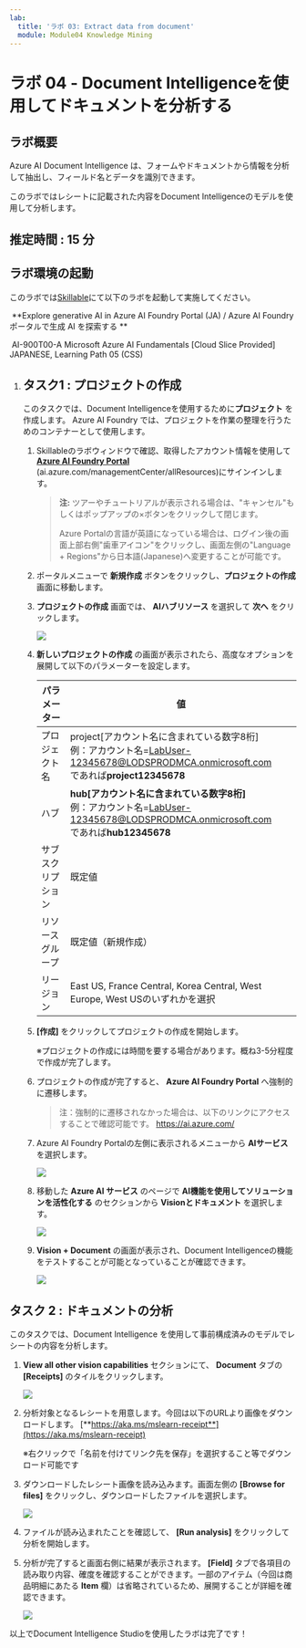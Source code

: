 ```yaml
---
lab:
  title: 'ラボ 03: Extract data from document'
  module: Module04 Knowledge Mining
---
```


# ラボ 04 - Document Intelligenceを使用してドキュメントを分析する

## ラボ概要

Azure AI Document Intelligence は、フォームやドキュメントから情報を分析して抽出し、フィールド名とデータを識別できます。

このラボではレシートに記載された内容をDocument Intelligenceのモデルを使用して分析します。

## 推定時間 : 15 分

## ラボ環境の起動

このラボでは[Skillable](https://alh.learnondemand.net/)にて以下のラボを起動して実施してください。

​	**Explore generative AI in Azure AI Foundry Portal (JA) / Azure AI Foundry ポータルで生成 AI を探索する **

​	AI-900T00-A Microsoft Azure AI Fundamentals [Cloud Slice Provided] JAPANESE, Learning Path 05 (CSS)

1. ## タスク1 : プロジェクトの作成

   このタスクでは、Document Intelligenceを使用するために**プロジェクト** を作成します。 Azure AI Foundry では、プロジェクトを作業の整理を行うためのコンテナーとして使用します。

   1. Skillableのラボウィンドウで確認、取得したアカウント情報を使用して [**Azure AI Foundry Portal**](https://ai.azure.com/managementCenter/allResources) (ai.azure.com/managementCenter/allResources)にサインインします。

      >**注:** ツアーやチュートリアルが表示される場合は、"キャンセル"もしくはポップアップの×ボタンをクリックして閉じます。
      >
      >Azure Portalの言語が英語になっている場合は、ログイン後の画面上部右側"歯車アイコン"をクリックし、画面左側の"Language + Regions"から日本語(Japanese)へ変更することが可能です。

   1. ポータルメニューで **新規作成** ボタンをクリックし、**プロジェクトの作成** 画面に移動します。

   1. **プロジェクトの作成** 画面では、 **AIハブリソース** を選択して **次へ** をクリックします。

      ![](./media/lab1/01.png)

   1. **新しいプロジェクトの作成** の画面が表示されたら、高度なオプションを展開して以下のパラメーターを設定します。
   
      | パラメーター       | 値                                                           |
      | ------------------ | ------------------------------------------------------------ |
      | プロジェクト名     | project[アカウント名に含まれている数字8桁]<br />例：アカウント名=LabUser-12345678@LODSPRODMCA.onmicrosoft.com<br />であれば**project12345678** |
      | ハブ               | **hub[アカウント名に含まれている数字8桁]**<br />例：アカウント名=LabUser-12345678@LODSPRODMCA.onmicrosoft.com<br />であれば**hub12345678** |
      | サブスクリプション | 既定値                                                       |
      | リソースグループ   | 既定値（新規作成）                                           |
      | リージョン         | East US, France Central, Korea Central, West Europe, West USのいずれかを選択 |

   1. **[作成]** をクリックしてプロジェクトの作成を開始します。

      ※プロジェクトの作成には時間を要する場合があります。概ね3-5分程度で作成が完了します。

   1. プロジェクトの作成が完了すると、 **Azure AI Foundry Portal** へ強制的に遷移します。

      >注：強制的に遷移されなかった場合は、以下のリンクにアクセスすることで確認可能です。
      >https://ai.azure.com/
   
   1. Azure AI Foundry Portalの左側に表示されるメニューから **AIサービス** を選択します。 
   
      ![](./media/lab1/02.png)
   
   1. 移動した **Azure AI サービス** のページで **AI機能を使用してソリューションを活性化する** のセクションから **Visionとドキュメント** を選択します。
   
      ![](./media/lab1/03.png)
   
   1. **Vision + Document** の画面が表示され、Document Intelligenceの機能をテストすることが可能となっていることが確認できます。
   
      ![](./media/lab1/04.png)



## タスク 2 : ドキュメントの分析

このタスクでは、Document Intelligence を使用して事前構成済みのモデルでレシートの内容を分析します。

1. **View all other vision capabilities** セクションにて、 **Document** タブの **[Receipts]** のタイルをクリックします。

    ![](./media/lab3/01.png)

1. 分析対象となるレシートを用意します。今回は以下のURLより画像をダウンロードします。
    [**https://aka.ms/mslearn-receipt**](https://aka.ms/mslearn-receipt)

    ※右クリックで「名前を付けてリンク先を保存」を選択すること等でダウンロード可能です

1. ダウンロードしたレシート画像を読み込みます。画面左側の **[Browse for files]** をクリックし、ダウンロードしたファイルを選択します。

    ![](./media/lab3/02.png)

1. ファイルが読み込まれたことを確認して、 **[Run analysis]** をクリックして分析を開始します。

1. 分析が完了すると画面右側に結果が表示されます。 **[Field]** タブで各項目の読み取り内容、確度を確認することができます。一部のアイテム（今回は商品明細にあたる **Item** 欄）は省略されているため、展開することが詳細を確認できます。

    ![](./media/lab3/03.png)



以上でDocument Intelligence Studioを使用したラボは完了です！
